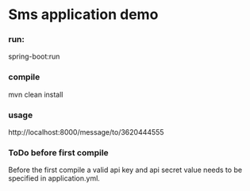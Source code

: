 # Sms application demo
### run:
spring-boot:run

### compile
mvn clean install

### usage
http://localhost:8000/message/to/3620444555

### ToDo before first compile
Before the first compile a valid api key and api secret value needs to be specified in application.yml.


